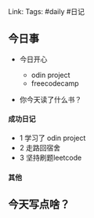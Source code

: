 Link: 
Tags: #daily #日记

## 今日事
- 今日开心
	-  odin project
	- freecodecamp

- 你今天读了什么书？


#### 成功日记

- 1 学习了 odin project
- 2 走路回宿舍
- 3 坚持刷题leetcode

#### 其他



## 今天写点啥？
